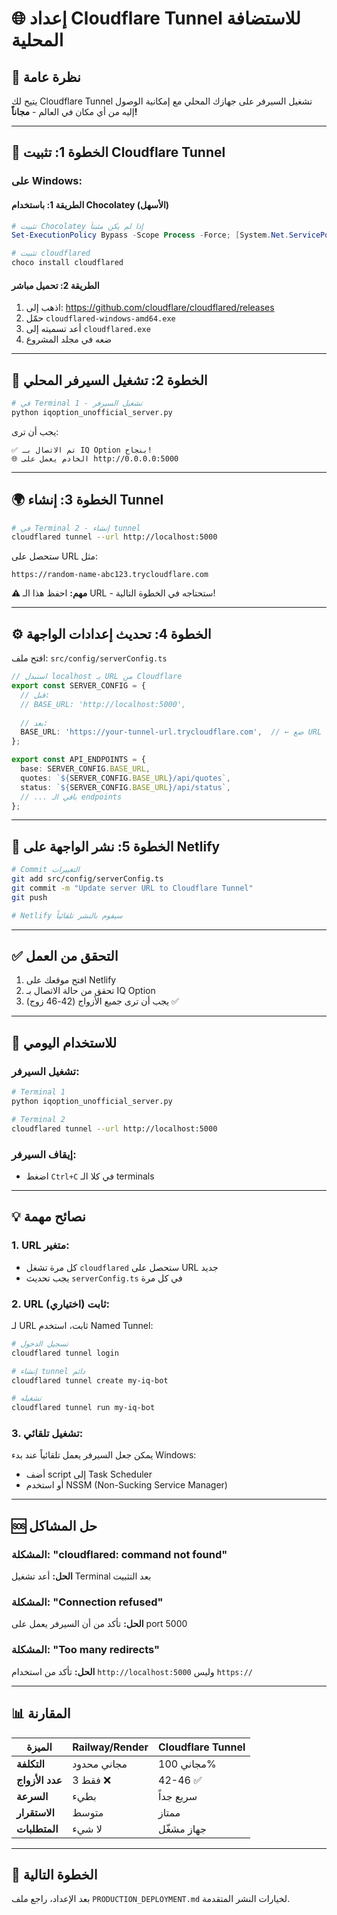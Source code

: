 # 🌐 إعداد Cloudflare Tunnel للاستضافة المحلية

## 📌 نظرة عامة
يتيح لك Cloudflare Tunnel تشغيل السيرفر على جهازك المحلي مع إمكانية الوصول إليه من أي مكان في العالم - **مجاناً!**

---

## 🚀 الخطوة 1: تثبيت Cloudflare Tunnel

### على Windows:

#### الطريقة 1: باستخدام Chocolatey (الأسهل)
```powershell
# تثبيت Chocolatey إذا لم يكن مثبتاً
Set-ExecutionPolicy Bypass -Scope Process -Force; [System.Net.ServicePointManager]::SecurityProtocol = [System.Net.ServicePointManager]::SecurityProtocol -bor 3072; iex ((New-Object System.Net.WebClient).DownloadString('https://community.chocolatey.org/install.ps1'))

# تثبيت cloudflared
choco install cloudflared
```

#### الطريقة 2: تحميل مباشر
1. اذهب إلى: https://github.com/cloudflare/cloudflared/releases
2. حمّل `cloudflared-windows-amd64.exe`
3. أعد تسميته إلى `cloudflared.exe`
4. ضعه في مجلد المشروع

---

## 🔧 الخطوة 2: تشغيل السيرفر المحلي

```bash
# في Terminal 1 - تشغيل السيرفر
python iqoption_unofficial_server.py
```

يجب أن ترى:
```
✅ تم الاتصال بـ IQ Option بنجاح!
🌐 الخادم يعمل على http://0.0.0.0:5000
```

---

## 🌍 الخطوة 3: إنشاء Tunnel

```bash
# في Terminal 2 - إنشاء tunnel
cloudflared tunnel --url http://localhost:5000
```

ستحصل على URL مثل:
```
https://random-name-abc123.trycloudflare.com
```

**⚠️ مهم:** احفظ هذا الـ URL - ستحتاجه في الخطوة التالية!

---

## ⚙️ الخطوة 4: تحديث إعدادات الواجهة

افتح ملف: `src/config/serverConfig.ts`

```typescript
// استبدل localhost بـ URL من Cloudflare
export const SERVER_CONFIG = {
  // قبل:
  // BASE_URL: 'http://localhost:5000',
  
  // بعد:
  BASE_URL: 'https://your-tunnel-url.trycloudflare.com',  // ← ضع URL هنا
};

export const API_ENDPOINTS = {
  base: SERVER_CONFIG.BASE_URL,
  quotes: `${SERVER_CONFIG.BASE_URL}/api/quotes`,
  status: `${SERVER_CONFIG.BASE_URL}/api/status`,
  // ... باقي الـ endpoints
};
```

---

## 🚀 الخطوة 5: نشر الواجهة على Netlify

```bash
# Commit التغييرات
git add src/config/serverConfig.ts
git commit -m "Update server URL to Cloudflare Tunnel"
git push

# Netlify سيقوم بالنشر تلقائياً
```

---

## ✅ التحقق من العمل

1. افتح موقعك على Netlify
2. تحقق من حالة الاتصال بـ IQ Option
3. يجب أن ترى جميع الأزواج (42-46 زوج) ✅

---

## 🔄 للاستخدام اليومي

### تشغيل السيرفر:
```bash
# Terminal 1
python iqoption_unofficial_server.py

# Terminal 2
cloudflared tunnel --url http://localhost:5000
```

### إيقاف السيرفر:
- اضغط `Ctrl+C` في كلا الـ terminals

---

## 💡 نصائح مهمة

### 1. **URL متغير:**
- كل مرة تشغل `cloudflared` ستحصل على URL جديد
- يجب تحديث `serverConfig.ts` في كل مرة

### 2. **URL ثابت (اختياري):**
لـ URL ثابت، استخدم Named Tunnel:
```bash
# تسجيل الدخول
cloudflared tunnel login

# إنشاء tunnel دائم
cloudflared tunnel create my-iq-bot

# تشغيله
cloudflared tunnel run my-iq-bot
```

### 3. **تشغيل تلقائي:**
يمكن جعل السيرفر يعمل تلقائياً عند بدء Windows:
- أضف script إلى Task Scheduler
- أو استخدم NSSM (Non-Sucking Service Manager)

---

## 🆘 حل المشاكل

### المشكلة: "cloudflared: command not found"
**الحل:** أعد تشغيل Terminal بعد التثبيت

### المشكلة: "Connection refused"
**الحل:** تأكد من أن السيرفر يعمل على port 5000

### المشكلة: "Too many redirects"
**الحل:** تأكد من استخدام `http://localhost:5000` وليس `https://`

---

## 📊 المقارنة

| الميزة | Railway/Render | Cloudflare Tunnel |
|--------|---------------|-------------------|
| **التكلفة** | مجاني محدود | مجاني 100% |
| **عدد الأزواج** | 3 فقط ❌ | 42-46 ✅ |
| **السرعة** | بطيء | سريع جداً |
| **الاستقرار** | متوسط | ممتاز |
| **المتطلبات** | لا شيء | جهاز مشغّل |

---

## 🎯 الخطوة التالية

بعد الإعداد، راجع ملف `PRODUCTION_DEPLOYMENT.md` لخيارات النشر المتقدمة.
